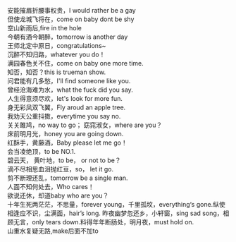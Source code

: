 安能摧眉折腰事权贵，I would rather be a gay  
但使龙城飞将在，come on baby dont be shy  
空山新雨后,fire in the hole  
今朝有酒今朝醉，tomorrow is another day  
王师北定中原日，congratulations~  
沉醉不知归路，whatever you do！  
满园春色关不住，come on baby one more time.  
知否，知否？this is trueman show.  
问君能有几多愁，I'll find someone like you.  
曾经沧海难为水，what the fuck did you say.  
人生得意须尽欢，let's look for more fun.  
身无彩凤双飞翼，Fly aroud an apple tree.  
我劝天公重抖擞，everytime you say no.  
关关雎鸠，no way to go； 窈窕淑女，where are you？  
床前明月光，honey you are going down.  
红酥手，黄藤酒，Baby please let me go！  
会当凌绝顶，to be NO.1.  
碧云天， 黄叶地，to be， or not to be？  
滴不尽相思血泪抛红豆，so， let it go.  
剪不断理还乱，tomorrow be a single man.  
人面不知何处去，Who cares！  
欲说还休，却道baby who are you？  
十年生死两茫茫，不思量，forever young，千里孤坟，everything‘s gone.纵使相逢应不识，尘满面，hair’s long. 昨夜幽梦忽还乡，小轩窗，sing sad song，相顾无言，only tears down.料得年年断肠处，明月夜，must hold on.  
山重水复疑无路,make后面不加to
